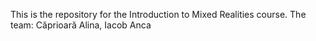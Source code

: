 This is the repository for the Introduction to Mixed Realities course.
The team: Căprioară Alina, Iacob Anca
